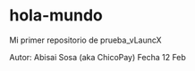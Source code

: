 # hola-mundo
Mi primer repositorio de prueba_vLauncX

Autor: Abisai Sosa (aka ChicoPay)
Fecha 12 Feb
